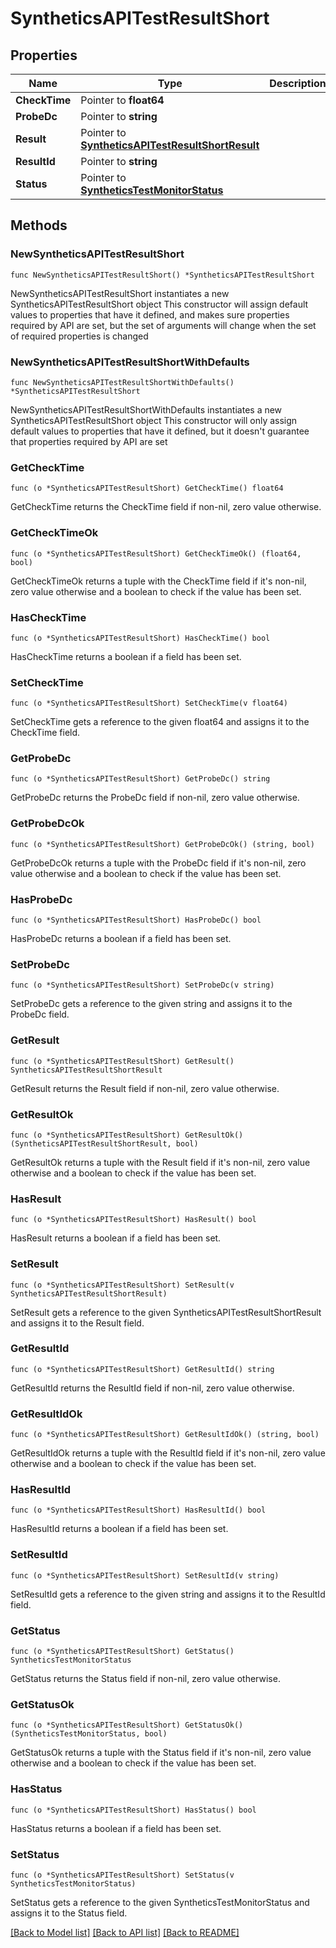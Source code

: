 # SyntheticsAPITestResultShort

## Properties

Name | Type | Description | Notes
------------ | ------------- | ------------- | -------------
**CheckTime** | Pointer to **float64** |  | [optional] 
**ProbeDc** | Pointer to **string** |  | [optional] 
**Result** | Pointer to [**SyntheticsAPITestResultShortResult**](SyntheticsAPITestResultShort_result.md) |  | [optional] 
**ResultId** | Pointer to **string** |  | [optional] 
**Status** | Pointer to [**SyntheticsTestMonitorStatus**](SyntheticsTestMonitorStatus.md) |  | [optional] 

## Methods

### NewSyntheticsAPITestResultShort

`func NewSyntheticsAPITestResultShort() *SyntheticsAPITestResultShort`

NewSyntheticsAPITestResultShort instantiates a new SyntheticsAPITestResultShort object
This constructor will assign default values to properties that have it defined,
and makes sure properties required by API are set, but the set of arguments
will change when the set of required properties is changed

### NewSyntheticsAPITestResultShortWithDefaults

`func NewSyntheticsAPITestResultShortWithDefaults() *SyntheticsAPITestResultShort`

NewSyntheticsAPITestResultShortWithDefaults instantiates a new SyntheticsAPITestResultShort object
This constructor will only assign default values to properties that have it defined,
but it doesn't guarantee that properties required by API are set

### GetCheckTime

`func (o *SyntheticsAPITestResultShort) GetCheckTime() float64`

GetCheckTime returns the CheckTime field if non-nil, zero value otherwise.

### GetCheckTimeOk

`func (o *SyntheticsAPITestResultShort) GetCheckTimeOk() (float64, bool)`

GetCheckTimeOk returns a tuple with the CheckTime field if it's non-nil, zero value otherwise
and a boolean to check if the value has been set.

### HasCheckTime

`func (o *SyntheticsAPITestResultShort) HasCheckTime() bool`

HasCheckTime returns a boolean if a field has been set.

### SetCheckTime

`func (o *SyntheticsAPITestResultShort) SetCheckTime(v float64)`

SetCheckTime gets a reference to the given float64 and assigns it to the CheckTime field.

### GetProbeDc

`func (o *SyntheticsAPITestResultShort) GetProbeDc() string`

GetProbeDc returns the ProbeDc field if non-nil, zero value otherwise.

### GetProbeDcOk

`func (o *SyntheticsAPITestResultShort) GetProbeDcOk() (string, bool)`

GetProbeDcOk returns a tuple with the ProbeDc field if it's non-nil, zero value otherwise
and a boolean to check if the value has been set.

### HasProbeDc

`func (o *SyntheticsAPITestResultShort) HasProbeDc() bool`

HasProbeDc returns a boolean if a field has been set.

### SetProbeDc

`func (o *SyntheticsAPITestResultShort) SetProbeDc(v string)`

SetProbeDc gets a reference to the given string and assigns it to the ProbeDc field.

### GetResult

`func (o *SyntheticsAPITestResultShort) GetResult() SyntheticsAPITestResultShortResult`

GetResult returns the Result field if non-nil, zero value otherwise.

### GetResultOk

`func (o *SyntheticsAPITestResultShort) GetResultOk() (SyntheticsAPITestResultShortResult, bool)`

GetResultOk returns a tuple with the Result field if it's non-nil, zero value otherwise
and a boolean to check if the value has been set.

### HasResult

`func (o *SyntheticsAPITestResultShort) HasResult() bool`

HasResult returns a boolean if a field has been set.

### SetResult

`func (o *SyntheticsAPITestResultShort) SetResult(v SyntheticsAPITestResultShortResult)`

SetResult gets a reference to the given SyntheticsAPITestResultShortResult and assigns it to the Result field.

### GetResultId

`func (o *SyntheticsAPITestResultShort) GetResultId() string`

GetResultId returns the ResultId field if non-nil, zero value otherwise.

### GetResultIdOk

`func (o *SyntheticsAPITestResultShort) GetResultIdOk() (string, bool)`

GetResultIdOk returns a tuple with the ResultId field if it's non-nil, zero value otherwise
and a boolean to check if the value has been set.

### HasResultId

`func (o *SyntheticsAPITestResultShort) HasResultId() bool`

HasResultId returns a boolean if a field has been set.

### SetResultId

`func (o *SyntheticsAPITestResultShort) SetResultId(v string)`

SetResultId gets a reference to the given string and assigns it to the ResultId field.

### GetStatus

`func (o *SyntheticsAPITestResultShort) GetStatus() SyntheticsTestMonitorStatus`

GetStatus returns the Status field if non-nil, zero value otherwise.

### GetStatusOk

`func (o *SyntheticsAPITestResultShort) GetStatusOk() (SyntheticsTestMonitorStatus, bool)`

GetStatusOk returns a tuple with the Status field if it's non-nil, zero value otherwise
and a boolean to check if the value has been set.

### HasStatus

`func (o *SyntheticsAPITestResultShort) HasStatus() bool`

HasStatus returns a boolean if a field has been set.

### SetStatus

`func (o *SyntheticsAPITestResultShort) SetStatus(v SyntheticsTestMonitorStatus)`

SetStatus gets a reference to the given SyntheticsTestMonitorStatus and assigns it to the Status field.


[[Back to Model list]](../README.md#documentation-for-models) [[Back to API list]](../README.md#documentation-for-api-endpoints) [[Back to README]](../README.md)


